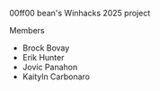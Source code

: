 00ff00 bean's Winhacks 2025 project

Members
* Brock Bovay 
* Erik Hunter
* Jovic Panahon
* Kaityln Carbonaro